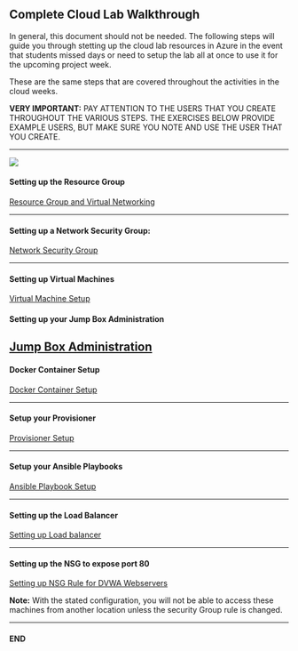 ## Complete Cloud Lab Walkthrough

In general, this document should not be needed. The following steps will guide you through stetting up the cloud lab resources in Azure in the event that students missed days or need to setup the lab all at once to use it for the upcoming project week.

These are the same steps that are covered throughout the activities in the cloud weeks.

**VERY IMPORTANT:** PAY ATTENTION TO THE USERS THAT YOU CREATE THROUGHOUT THE VARIOUS STEPS. THE EXERCISES BELOW PROVIDE EXAMPLE USERS, BUT MAKE SURE YOU NOTE AND USE THE USER THAT YOU CREATE.

---

![](https://www.redhat.com/rhdc/managed-files/ansible/Ansible_and_MicrosoftAzure.png)

#### Setting up the Resource Group

[Resource Group and Virtual Networking](./1/Activities/04_Virtual_Networking/Solved/README.md)

---

#### Setting up a Network Security Group:

[Network Security Group](./1/Activities/09_Security_Groups/Solved/README.md)

---

#### Setting up Virtual Machines

[Virtual Machine Setup](./1/Activities/12_Virtual_Computing/Solved/README.md)


#### Setting up your Jump Box Administration

[Jump Box Administration](./2/Activities/06_Jumpbox_Admin/Solved/README.md)
---

#### Docker Container Setup

[Docker Container Setup](./2/Activities/09_Containers/Solved/README.md)

---

#### Setup your Provisioner

[Provisioner Setup](./2/Activities/13_Provisioners/Solved/README.md)

---

#### Setup your Ansible Playbooks

[Ansible Playbook Setup](./3/Activities/03_Ansible_Playbooks/Solved/README.md)


---

#### Setting up the Load Balancer

[Setting up Load balancer](./3/Activities/06_Load_Balancing/Solved/README.md)

---

#### Setting up the NSG to expose port 80

 [Setting up NSG Rule for DVWA Webservers](./3/Activities/09_Security_Configuration/Solved/README.md)
 
**Note:** With the stated configuration, you will not be able to access these machines from another location unless the security Group rule is changed.

---
#### END



